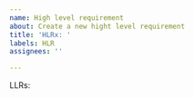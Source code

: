 ```yaml
---
name: High level requirement
about: Create a new hight level requirement
title: 'HLRx: '
labels: HLR
assignees: ''

---
```


LLRs:
